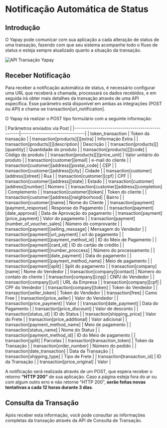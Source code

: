 # Notificação Automática de Status

## Introdução

O Yapay pode comunicar com sua aplicação a cada alteração de status de uma transação, fazendo com que seu sistema acompanhe todo o fluxo de status e esteja sempre atualizado quanto a situação da transação.

![API Transação Yapay](/images/Notificacao_automatica.png "Notificação Automática de Status Yapay")


## Receber Notificação

Para receber a notificação automática de status, é necessário configurar uma URL que receberá a chamada, processará os dados recebidos, e em seguida irá obter mais detalhes da transação através de uma API específica. Esse parâmetro está disponível em ambas as integrações (POST ou API) e chama-se transaction[url_notification].

O Yapay irá realizar o POST tipo formulário com a seguinte informação:

| Parâmetros enviados via Post                                                      |
|--------------------------------------------------|--------------------------------|
| token_transaction                                | Token da transação             |
| transaction[products][][extra]                   | Informação Extra               |
| transaction[products][][description]             | Descrição                      |
| transaction[products][][quantity]                | Quantidade do produto          |
| transaction[products][][code]                    | Código do produto              |
| transaction[products][][price_unit]              | Valor unitário do produto      |
| transaction[customer][email]                     | e-mail do cliente              |
| transaction[customer][address][postal_code]      | CEP                            |
| transaction[customer][address][city]             | Cidade                         |
| transaction[customer][address][street]           | Rua                            |
| transaction[customer][cpf]                       | CPF                            |
| transaction[customer][address][state]            | Estado                         |
| transaction[customer][address][number]           | Número                         |
| transaction[customer][address][completion]       | Complemento                    |
| transaction[customer][token]                     | Token do cliente               |
| transaction[customer][address][neighborhood]     | Bairro                         |
| transaction[customer][name]                      | Nome do Cliente                |
| transaction[payment][payment_response]           | Response do Pagamento          |
| transaction[payment][date_approval]              | Data de Aprovação do pagamento |
| transaction[payment][price_payment]              | Valor do pagamento             |
| transaction[payment][number_of_voucher_sales]    | Número do comprovante          |
| transaction[payment][selling_message]            | Mensagem do Vendedor           |
| transaction[payment][url_payment]                | url do pagamento               |
| transaction[payment][payment_method_id]          | ID do Meio de Pagamento        |
| transaction[payment][card_id]                    | ID do cartão de crédito        |
| transaction[payment][number_proccess]            | Número do processamento        |
| transaction[payment][date_payment]               | Data do pagamento              |
| transaction[payment][payment_method_name]        | Meio de pagamento              |
| transaction[payment][split]                      | Split do pagamento             |
| transaction[company][name]                       | Nome do Vendedor               |
| transaction[company][contact]                    | Número do contato do cliente   |
| transaction[company][cnpj]                       | CNPJ do Vendedor               |
| transaction[company][url]                        | URL da Empresa                 |
| transaction[company][cpf]                        | CPF do Vendedor                |
| transaction[company][token]                      | Token do Vendedor              |
| transaction[seller_token]                        | Token do Vendedor              |
| transaction[free]                                | Camo Free                      |
| transaction[price_seller]                        | Valor do Vendedor              |
| transaction[price_payment]                       | Valor                          |
| transaction[date_payment]                        | Data do Pagamento              |
| transaction[price_discount]                      | Valor de desconto              |
| transaction[status_id]                           | ID do Status                   |
| transaction[shipping_price]                      | Valor do Frete                 |
| transaction[price_additional]                    | Valor adicional                |
| transaction[payment_method_name]                 | Meio de pagamento              |
| transaction[status_name]                         | Nome do Status                 |
| transaction[payment_method_id]                   | ID do Meio de pagamento        |
| transaction[split]                               | Parcelas                       |
| transaction[transaction_token]                   | Token da Transação             |
| transaction[order_number]                        | Número do pedido               |
| transaction[date_transaction]                    | Data da Transação              |
| transaction[shipping_type]                       | Tipo de Frete                  |
| transaction[transaction_id]                      | ID da Transação                |
| transaction[price_original]                      | Valor                          |


A notificação será realizada através de um POST, que espera receber o retorno **“HTTP 200”** de sua aplicação. Caso a página esteja fora do ar ou com algum outro erro e não retorne “HTTP 200”, **serão feitas novas tentativas a cada 12 horas durante 3 dias**.


## Consulta da Transação

Após receber esta informação, você pode consultar as informações completas da transação através da API de Consulta de Transação.